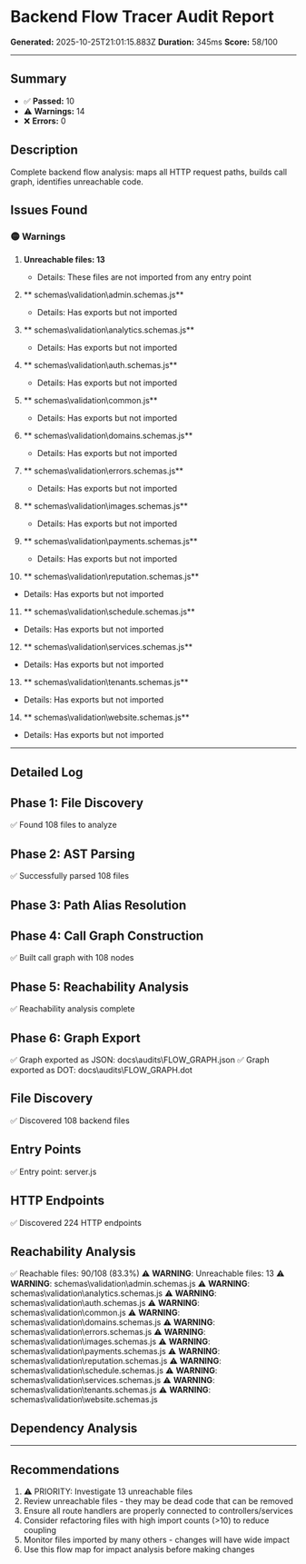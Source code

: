 # Backend Flow Tracer Audit Report

**Generated:** 2025-10-25T21:01:15.883Z
**Duration:** 345ms
**Score:** 58/100

---

## Summary

- ✅ **Passed:** 10
- ⚠️  **Warnings:** 14
- ❌ **Errors:** 0

## Description

Complete backend flow analysis: maps all HTTP request paths, builds call graph, identifies unreachable code.

## Issues Found

### 🟡 Warnings

1. **Unreachable files: 13**
   - Details: These files are not imported from any entry point

2. **  schemas\validation\admin.schemas.js**
   - Details: Has exports but not imported

3. **  schemas\validation\analytics.schemas.js**
   - Details: Has exports but not imported

4. **  schemas\validation\auth.schemas.js**
   - Details: Has exports but not imported

5. **  schemas\validation\common.js**
   - Details: Has exports but not imported

6. **  schemas\validation\domains.schemas.js**
   - Details: Has exports but not imported

7. **  schemas\validation\errors.schemas.js**
   - Details: Has exports but not imported

8. **  schemas\validation\images.schemas.js**
   - Details: Has exports but not imported

9. **  schemas\validation\payments.schemas.js**
   - Details: Has exports but not imported

10. **  schemas\validation\reputation.schemas.js**
   - Details: Has exports but not imported

11. **  schemas\validation\schedule.schemas.js**
   - Details: Has exports but not imported

12. **  schemas\validation\services.schemas.js**
   - Details: Has exports but not imported

13. **  schemas\validation\tenants.schemas.js**
   - Details: Has exports but not imported

14. **  schemas\validation\website.schemas.js**
   - Details: Has exports but not imported

---

## Detailed Log


## Phase 1: File Discovery

✅ Found 108 files to analyze

## Phase 2: AST Parsing

✅ Successfully parsed 108 files

## Phase 3: Path Alias Resolution


## Phase 4: Call Graph Construction

✅ Built call graph with 108 nodes

## Phase 5: Reachability Analysis

✅ Reachability analysis complete

## Phase 6: Graph Export

✅ Graph exported as JSON: docs\audits\FLOW_GRAPH.json
✅ Graph exported as DOT: docs\audits\FLOW_GRAPH.dot

## File Discovery

✅ Discovered 108 backend files

## Entry Points

✅ Entry point: server.js

## HTTP Endpoints

✅ Discovered 224 HTTP endpoints

## Reachability Analysis

✅ Reachable files: 90/108 (83.3%)
⚠️ **WARNING**: Unreachable files: 13
⚠️ **WARNING**:   schemas\validation\admin.schemas.js
⚠️ **WARNING**:   schemas\validation\analytics.schemas.js
⚠️ **WARNING**:   schemas\validation\auth.schemas.js
⚠️ **WARNING**:   schemas\validation\common.js
⚠️ **WARNING**:   schemas\validation\domains.schemas.js
⚠️ **WARNING**:   schemas\validation\errors.schemas.js
⚠️ **WARNING**:   schemas\validation\images.schemas.js
⚠️ **WARNING**:   schemas\validation\payments.schemas.js
⚠️ **WARNING**:   schemas\validation\reputation.schemas.js
⚠️ **WARNING**:   schemas\validation\schedule.schemas.js
⚠️ **WARNING**:   schemas\validation\services.schemas.js
⚠️ **WARNING**:   schemas\validation\tenants.schemas.js
⚠️ **WARNING**:   schemas\validation\website.schemas.js

## Dependency Analysis


---

## Recommendations

1. ⚠️ PRIORITY: Investigate 13 unreachable files
2. Review unreachable files - they may be dead code that can be removed
3. Ensure all route handlers are properly connected to controllers/services
4. Consider refactoring files with high import counts (>10) to reduce coupling
5. Monitor files imported by many others - changes will have wide impact
6. Use this flow map for impact analysis before making changes
